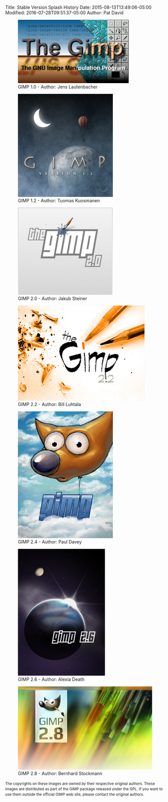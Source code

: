 Title: Stable Version Splash History
Date: 2015-08-13T13:49:06-05:00
Modified: 2016-07-28T09:51:37-05:00
Author: Pat David


<figure>
<img src="images/gimp1_1_splash.png" alt="GIMP 1.0 - Author: Jens Lautenbacher" />
<figcaption>
GIMP 1.0 - Author: Jens Lautenbacher
</figcaption>
</figure>

<figure>
<img src="images/gimp_splash.1.11.png" alt="GIMP 1.2 - Author: Tuomas Kuosmanen" />
<figcaption>
GIMP 1.2 - Author: Tuomas Kuosmanen
</figcaption>
</figure>

<figure>
<img src="images/gimp_splashpng.1.19.png" alt="GIMP 2.0 - Author: Jakub Steiner" />
<figcaption>
GIMP 2.0 - Author: Jakub Steiner
</figcaption>
</figure>

<figure>
<img src="images/gimp-splash-1.6.png" alt="GIMP 2.2 - Author: Bill Luhtala" />
<figcaption>
GIMP 2.2 - Author: Bill Luhtala
</figcaption>
</figure>

<figure>
<img src="images/gimp-splash-2.4.png" alt="GIMP 2.4 - Author: Paul Davey" />
<figcaption>
GIMP 2.4 - Author: Paul Davey
</figcaption>
</figure>

<figure>
<img src="images/gimp-splash-2.6.png" alt="GIMP 2.6 - Author: Alexia Death" />
<figcaption>
GIMP 2.6 - Author: Alexia Death
</figcaption>
</figure>

<figure>
<img src="images/gimp-splash-2.8.png" alt="GIMP 2.8 - Author: " />
<figcaption>
GIMP 2.8 - Author: Bernhard Stockmann
</figcaption>
</figure>

<p><small>The copyrights on these images are owned by their respective
original authors. These images are distributed as part of the GIMP
package released under the GPL. If you want to use them outside the
official GIMP web site, please contact the original
authors.</small></p>

